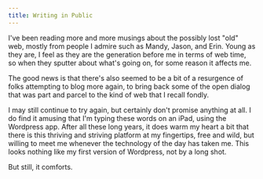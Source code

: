 ```yaml
---
title: Writing in Public
---
```


I've been reading more and more musings about the possibly lost "old" web, mostly from people I admire such as Mandy, Jason, and Erin. Young as they are, I feel as they are the generation before me in terms of web time, so when they sputter about what's going on, for some reason it affects me.

The good news is that there's also seemed to be a bit of a resurgence of folks attempting to blog more again, to bring back some of the open dialog that was part and parcel to the kind of web that I recall fondly.

I may still continue to try again, but certainly don't promise anything at all. I do find it amusing that I'm typing these words on an iPad, using the Wordpress app. After all these long years, it does warm my heart a bit that there is this thriving and striving platform at my fingertips, free and wild, but willing to meet me whenever the technology of the day has taken me. This looks nothing like my first version of Wordpress, not by a long shot.

But still, it comforts.